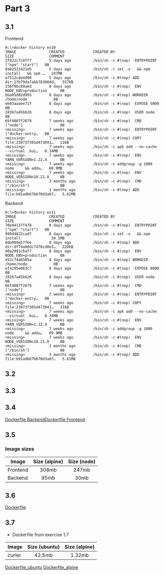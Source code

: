 # Part 3
## 3.1

Frontend
```
H:\>docker history ex10
IMAGE               CREATED             CREATED BY                                      SIZE                COMMENT
2f422c7c87f7        5 days ago          /bin/sh -c #(nop)  ENTRYPOINT ["npm" "start"]   0B
0a82531421eb        5 days ago          /bin/sh -c set -x   && npm install   && npm …   247MB
a7512cda4d90        5 days ago          /bin/sh -c #(nop) ADD dir:1fb79da7abb78390dd…   557kB
156f9bc89aed        8 days ago          /bin/sh -c #(nop)  ENV NODE_ENV=production      0B
bba05d82d993        8 days ago          /bin/sh -c #(nop) WORKDIR /home/node            0B
eb93aaaee71f        8 days ago          /bin/sh -c #(nop)  EXPOSE 5000                  0B
28367a45b626        8 days ago          /bin/sh -c #(nop)  USER node                    0B
6bf4087f2679        7 weeks ago         /bin/sh -c #(nop)  CMD ["node"]                 0B
<missing>           7 weeks ago         /bin/sh -c #(nop)  ENTRYPOINT ["docker-entry…   0B
<missing>           7 weeks ago         /bin/sh -c #(nop) COPY file:238737301d473041…   116B
<missing>           7 weeks ago         /bin/sh -c apk add --no-cache --virtual .bui…   8.34MB
<missing>           7 weeks ago         /bin/sh -c #(nop)  ENV YARN_VERSION=1.22.4      0B
<missing>           7 weeks ago         /bin/sh -c addgroup -g 1000 node     && addu…   69.9MB
<missing>           7 weeks ago         /bin/sh -c #(nop)  ENV NODE_VERSION=10.21.0     0B
<missing>           3 months ago        /bin/sh -c #(nop)  CMD ["/bin/sh"]              0B
<missing>           3 months ago        /bin/sh -c #(nop) ADD file:b91adb67b670d3a6f…   5.61MB
```
Backend

```
H:\>docker history ex11
IMAGE               CREATED             CREATED BY                                      SIZE                COMMENT
70e44137f478        8 days ago          /bin/sh -c #(nop)  ENTRYPOINT ["npm" "start"]   0B
999d4822cad7        8 days ago          /bin/sh -c set -x   && npm install              30.1MB
8de009a57f6e        8 days ago          /bin/sh -c #(nop) ADD dir:df74a88dc7476cd8e3…   220kB
90a2091cbaf7        8 days ago          /bin/sh -c #(nop)  ENV NODE_ENV=production      0B
452c74a6505a        8 days ago          /bin/sh -c #(nop) WORKDIR /home/node            0B
ef4295e063c7        8 days ago          /bin/sh -c #(nop)  EXPOSE 8000                  0B
28367a45b626        8 days ago          /bin/sh -c #(nop)  USER node                    0B
6bf4087f2679        7 weeks ago         /bin/sh -c #(nop)  CMD ["node"]                 0B
<missing>           7 weeks ago         /bin/sh -c #(nop)  ENTRYPOINT ["docker-entry…   0B
<missing>           7 weeks ago         /bin/sh -c #(nop) COPY file:238737301d473041…   116B
<missing>           7 weeks ago         /bin/sh -c apk add --no-cache --virtual .bui…   8.34MB
<missing>           7 weeks ago         /bin/sh -c #(nop)  ENV YARN_VERSION=1.22.4      0B
<missing>           7 weeks ago         /bin/sh -c addgroup -g 1000 node     && addu…   69.9MB
<missing>           7 weeks ago         /bin/sh -c #(nop)  ENV NODE_VERSION=10.21.0     0B
<missing>           3 months ago        /bin/sh -c #(nop)  CMD ["/bin/sh"]              0B
<missing>           3 months ago        /bin/sh -c #(nop) ADD file:b91adb67b670d3a6f…   5.61MB
```
## 3.2

## 3.3

## 3.4
[Dockerfile Backend](https://github.com/Paddy3108/Training/blob/training/docker/DevOps%20with%20Docker%202020/Part_3/4/Dockerfile_backend)[Dockerfile Frontend](https://github.com/Paddy3108/Training/blob/training/docker/DevOps%20with%20Docker%202020/Part_3/4/Dockerfile_frontend)

## 3.5

### Image sizes
| Image | Size (alpine) | Size (node) | 
| ------| :--------------:| :-----------:|
| Frontend | 308mb | 247mb|
| Backend | 95mb | 30mb|

## 3.6
[Dockerfile](https://github.com/Paddy3108/Training/blob/training/docker/DevOps%20with%20Docker%202020/Part_3/6/Dockerfile)

## 3.7
* Dockerfile from exercise 1.7

| Image | Size (ubuntu) | Size (alpine) | 
| ------| :--------------:| :-----------:|
| curler | 42.5mb | 1.32mb|

[Dockerfile_ubuntu](https://github.com/Paddy3108/Training/blob/training/docker/DevOps%20with%20Docker%202020/Part_1/Dockerfile7) [Dockerfile_alpine](https://github.com/Paddy3108/Training/blob/training/docker/DevOps%20with%20Docker%202020/Part_3/7/Dockerfile37)
